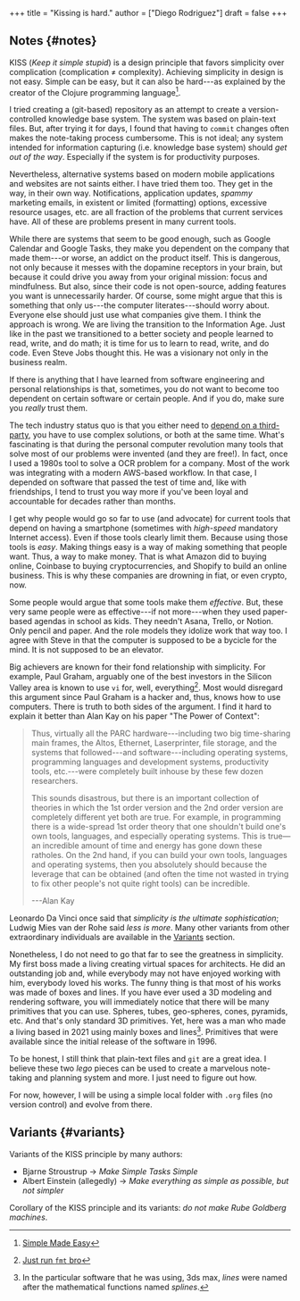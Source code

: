 +++
title = "Kissing is hard."
author = ["Diego Rodriguez"]
draft = false
+++

## Notes {#notes}

KISS (_Keep it simple stupid_) is a design principle that favors simplicity
over complication (complication ≠ complexity). Achieving simplicity in design
is not easy. Simple can be easy, but it can also be hard---as explained by the
creator of the Clojure programming language[^fn:1].

I tried creating a (git-based) repository as an attempt to create a
version-controlled knowledge base system. The system was based on plain-text
files. But, after trying it for days, I found that having to `commit` changes
often makes the note-taking process cumbersome. This is not ideal; any system
intended for information capturing (i.e. knowledge base system) should _get
out of the way_. Especially if the system is for productivity purposes.

Nevertheless, alternative systems based on modern mobile applications and
websites are not saints either. I have tried them too. They get in the way, in
their own way. Notifications, application updates, _spammy_ marketing emails,
in existent or limited (formatting) options, excessive resource usages, etc.
are all fraction of the problems that current services have. All of these are
problems present in many current tools.

While there are systems that seem to be good enough, such as Google Calendar
and Google Tasks, they make you dependent on the company that made them---or
worse, an addict on the product itself. This is dangerous, not only because it
messes with the dopamine receptors in your brain, but because it could drive
you away from your original mission: focus and mindfulness. But also, since
their code is not open-source, adding features you want is unnecessarily
harder. Of course, some might argue that this is something that only us---the
computer literates---should worry about. Everyone else should just use what
companies give them. I think the approach is wrong. We are living the
transition to the Information Age. Just like in the past we transitioned to a
better society and people learned to read, write, and do math; it is time for
us to learn to read, write, and do code. Even Steve Jobs thought this. He was
a visionary not only in the business realm.

If there is anything that I have learned from software engineering and
personal relationships is that, sometimes, you do not want to become too
dependent on certain software or certain people. And if you do, make sure you
_really_ trust them.

The tech industry status quo is that you either need to [depend on a
third-party](https://www.google.com/calendar/about/), you have to use complex solutions, or both at the same time.
What's fascinating is that during the personal computer revolution many tools
that solve most of our problems were invented (and they are free!). In fact,
once I used a 1980s tool to solve a OCR problem for a company. Most of the
work was integrating with a modern AWS-based workflow. In that case, I
depended on software that passed the test of time and, like with friendships,
I tend to trust you way more if you've been loyal and accountable for decades
rather than months.

I get why people would go so far to use (and advocate) for current tools that
depend on having a smartphone (sometimes with _high-speed_ mandatory Internet
access). Even if those tools clearly limit them. Because using those tools is
_easy_. Making things easy is a way of making something that people want.
Thus, a way to make money. That is what Amazon did to buying online, Coinbase
to buying cryptocurrencies, and Shopify to build an online business. This is
why these companies are drowning in fiat, or even crypto, now.

Some people would argue that some tools make them _effective_. But, these very
same people were as effective---if not more---when they used paper-based
agendas in school as kids. They needn't Asana, Trello, or Notion. Only pencil
and paper. And the role models they idolize work that way too. I agree with
Steve in that the computer is supposed to be a bycicle for the mind. It is not
supposed to be an elevator.

Big achievers are known for their fond relationship with simplicity. For
example, Paul Graham, arguably one of the best investors in the Silicon Valley
area is known to use `vi` for, well, everything[^fn:2]. Most would disregard
this argument since Paul Graham is a hacker and, thus, knows how to use
computers. There is truth to both sides of the argument. I find it hard to
explain it better than Alan Kay on his paper "The Power of Context":

>
>
> Thus, virtually all the PARC hardware---including two big time-sharing main
> frames, the Altos, Ethernet, Laserprinter, file storage, and the systems
> that followed---and software---including operating systems, programming
> languages and development systems, productivity tools, etc.---were
> completely built inhouse by these few dozen researchers.
>
> This sounds disastrous, but there is an important collection of theories in
> which the 1st order version and the 2nd order version are completely
> different yet both are true. For example, in programming there is a
> wide-spread 1st order theory that one shouldn't build one's own tools,
> languages, and especially operating systems. This is true—an incredible
> amount of time and energy has gone down these ratholes. On the 2nd hand, if
> you can build your own tools, languages and operating systems, then you
> absolutely should because the leverage that can be obtained (and often the
> time not wasted in trying to fix other people's not quite right tools) can
> be incredible.
>
> ---Alan Kay

Leonardo Da Vinci once said that _simplicity is the ultimate sophistication_;
Ludwig Mies van der Rohe said _less is more_. Many other variants from other
extraordinary individuals are available in the [Variants](#variants) section.

Nonetheless, I do not need to go that far to see the greatness in simplicity.
My first boss made a living creating virtual spaces for architects. He did an
outstanding job and, while everybody may not have enjoyed working with him,
everybody loved his works. The funny thing is that most of his works was made
of boxes and lines. If you have ever used a 3D modeling and rendering
software, you will immediately notice that there will be many primitives that
you can use. Spheres, tubes, geo-spheres, cones, pyramids, etc. And that's
only standard 3D primitives. Yet, here was a man who made a living based in
2021 using mainly boxes and lines[^fn:3]. Primitives that were available since
the initial release of the software in 1996.

To be honest, I still think that plain-text files and `git` are a great idea.
I believe these two _lego_ pieces can be used to create a marvelous
note-taking and planning system and more. I just need to figure out how.

For now, however, I will be using a simple local folder with `.org` files (no
version control) and evolve from there.


## Variants {#variants}

Variants of the KISS principle by many authors:

-   Bjarne Stroustrup → _Make Simple Tasks Simple_
-   Albert Einstein (allegedly) → _Make everything as simple as possible, but
    not simpler_

Corollary of the KISS principle and its variants: _do not make Rube Goldberg
machines_.

[^fn:1]: [Simple Made Easy](https://www.youtube.com/watch?v=oytL881p-nQ)
[^fn:2]: [Just run `fmt` bro](https://twitter.com/paulg/status/1381948532421226500)
[^fn:3]: In the particular software that he was using, 3ds max, _lines_ were named
    after the mathematical functions named _splines_.